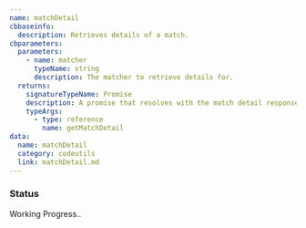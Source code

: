 ```yaml
---
name: matchDetail
cbbaseinfo:
  description: Retrieves details of a match.
cbparameters:
  parameters:
    - name: matcher
      typeName: string
      description: The matcher to retrieve details for.
  returns:
    signatureTypeName: Promise
    description: A promise that resolves with the match detail response.
    typeArgs:
      - type: reference
        name: getMatchDetail
data:
  name: matchDetail
  category: codeutils
  link: matchDetail.md
---
```

<CBBaseInfo/> 
 <CBParameters/>


### Status 
Working Progress..